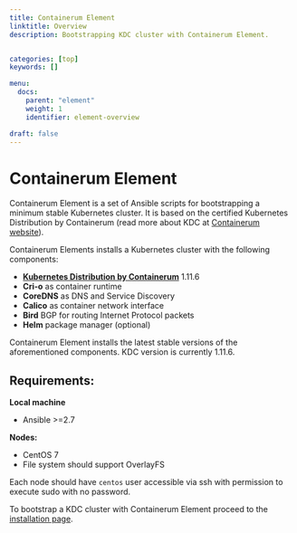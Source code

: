 ```yaml
---
title: Containerum Element
linktitle: Overview
description: Bootstrapping KDC cluster with Containerum Element.


categories: [top]
keywords: []

menu:
  docs:
    parent: "element"
    weight: 1
    identifier: element-overview

draft: false
---
```


# Containerum Element

Containerum Element is a set of Ansible scripts for bootstrapping a minimum stable Kubernetes cluster. It is based on the certified Kubernetes Distribution by Containerum (read more about KDC at [Containerum website](https://en.containerum.com)).

Containerum Elements installs a Kubernetes cluster with the following components:  
 - **[Kubernetes Distribution by Containerum](https://en.containerum.com)** 1.11.6  
 - **Cri-o** as container runtime  
 - **CoreDNS** as DNS and Service Discovery  
 - **Calico** as container network interface  
 - **Bird** BGP for routing Internet Protocol packets  
 - **Helm** package manager (optional)  

 Containerum Element installs the latest stable versions of the aforementioned components. KDC version is currently 1.11.6.

## Requirements:

 **Local machine**  
 - Ansible >=2.7  

 **Nodes:**  
 - CentOS 7  
 - File system should support OverlayFS  

 Each node should have `centos` user accessible via ssh with permission to execute sudo with no password.

To bootstrap a KDC cluster with Containerum Element proceed to the [installation page](/installation/element/installation).
